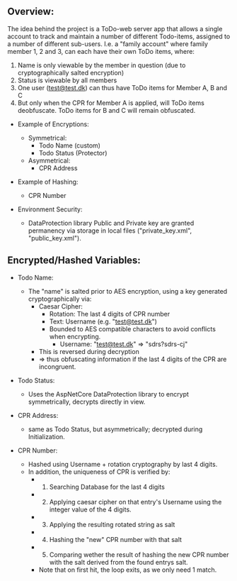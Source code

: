 ﻿## Overview:
The idea behind the project is a ToDo-web server app that allows a single account
to track and maintain a number of different Todo-items, assigned to a number of different sub-users.
I.e. a "family account" where family member 1, 2 and 3, can each have their own ToDo items, where:
1. Name is only viewable by the member in question (due to cryptographically salted encryption)
2. Status is viewable by all members
3. One user (test@test.dk) can thus have ToDo items for Member A, B and C
4. But only when the CPR for Member A is applied, will ToDo items deobfuscate. ToDo items for B and C will remain obfuscated.


- Example of Encryptions:
  - Symmetrical:
    - Todo Name (custom)
    - Todo Status (Protector)
  - Asymmetrical:
    - CPR Address
    
- Example of Hashing:
  - CPR Number

- Environment Security:
  - DataProtection library Public and Private key are granted permanency via storage in local files ("private_key.xml", "public_key.xml").

## Encrypted/Hashed Variables:
- Todo Name:
  - The "name" is salted prior to AES encryption, using a key generated cryptographically via:
    - Caesar Cipher:
      - Rotation: The last 4 digits of CPR number
      - Text: Username (e.g. "test@test.dk")
      - Bounded to AES compatible characters to avoid conflicts when encrypting.
        - Username: "test@test.dk" => "sdrs?sdrs-cj"
    - This is reversed during decryption
    - => thus obfuscating information if the last 4 digits of the CPR are incongruent.

- Todo Status:
  - Uses the AspNetCore DataProtection library to encrypt symmetrically, decrypts directly in view.

- CPR Address:
  - same as Todo Status, but asymmetrically; decrypted during Initialization.

- CPR Number:
  - Hashed using Username + rotation cryptography by last 4 digits.
  - In addition, the uniqueness of CPR is verified by:
    - 1. Searching Database for the last 4 digits
    - 2. Applying caesar cipher on that entry's Username using the integer value of the 4 digits.
    - 3. Applying the resulting rotated string as salt
    - 4. Hashing the "new" CPR number with that salt
    - 5. Comparing wether the result of hashing the new CPR number with the salt derived from the found entrys salt.
    - Note that on first hit, the loop exits, as we only need 1 match.